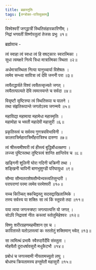 ```yaml
---
title: ब्रह्मस्तुतिः
tags: [तन्त्रोक्त-रात्रिसूक्तम्]
---
```




विश्वेश्वरीं जगद्धात्रीं स्थितिसंहारकारिणीम् ।  
निद्रां भगवतीं विष्णोरतुलां तेजसः प्रभुः ॥१॥

ब्रह्मोवाच -

त्वं स्वाहा त्वं स्वधा त्वं हि वषट्कारः स्वरात्मिका ।  
सुधा त्वमक्षरे नित्ये त्रिधा मात्रात्मिका स्थिता ॥२॥

अर्धमात्रास्थिता नित्या यानुच्चार्या विशेषतः ।  
त्वमेव सन्ध्या सावित्रा त्वं देवि जननी परा ॥३॥

त्वयैतद्धार्यते विश्वं त्वयैतत्सृज्यते जगत् ।  
त्वयैतत्पाल्यते देवि त्वमत्स्यन्ते च सर्वदा ॥४॥

विसृष्टौ सृष्टिरुपा त्वं स्थितिरूपा च पालने ।  
तथा संहृतिरूपान्ते जगतोऽस्य जगन्मये ॥५॥

महाविद्या महामाया महामेधा महास्मृतिः ।  
महामोहा च भवती महादेवी महासुरी ॥६॥

प्रकृतिस्त्वं च सर्वस्य गुणत्रयविभाविनी ।  
कालरात्रिर्महारात्रिर्मोहरात्रिश्च दारुणा ॥७॥

त्वं श्रीस्त्वमीश्वरी त्वं हीस्त्वं बुद्धिर्बोधलक्षणा ।  
लज्जा पुष्टिस्तथा तुष्टिस्त्वं शान्तिः क्षान्तिरेव च ॥८॥

खङ्गिनी शूलिनी घोरा गदिनी चक्रिणी तथा ।  
शङ्खिनी चापिनी बाणभुशुण्डी परिघायुधा ॥९॥

सौम्या सौम्यतराशेषसौम्येभ्यस्त्वतिसुन्दरी ।  
परापराणां परमा त्वमेव परमेश्वरी ॥१०॥

यच्च किञ्चित् क्कचिद्वस्तु सदसद्वाखिलात्मिके ।  
तस्य सर्वस्य या शक्तिः सा त्वं किं स्तूयसे तदा ॥११॥

यया त्वया जगत्स्त्रष्टा जगत्पात्यत्ति यो जगत् ।  
सोऽपि निद्रावशं नीतः कस्त्वां स्तोतुमिहेश्वरः ॥१२॥

विष्णुः शरीरग्रहणमहमीशान एव च ।  
कारितास्ते यतोऽतस्त्वां कः स्ततोतुं शक्तिमान् भवेत् ॥१३॥

सा त्वमित्थं प्रभावैः स्वैरुदारैर्देवि संस्तुता ।  
मोहयैतौ दुराधर्षावसुरौ मधुकैटभौ ॥१४॥

प्रबोधं च जगत्स्वामी नीयतामच्युतो लघु ।  
बोधश्च क्रियतामस्य हन्तुमेतौ महासुरौ ॥१५॥